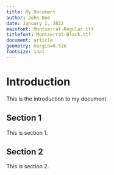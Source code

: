 ```yaml
---
title: My Document
author: John Doe
date: January 1, 2022
mainfont: Montserrat-Regular.ttf
titlefont: Montserrat-Black.ttf
document: article
geometry: margin=0.5in
fontsize: 14pt
---
```


# Introduction

This is the introduction to my document.

## Section 1

This is section 1.

## Section 2

This is section 2.